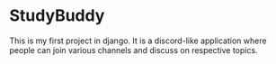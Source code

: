 # StudyBuddy
This is my first project in django. It is a discord-like application where people can join various channels and discuss on respective topics.
